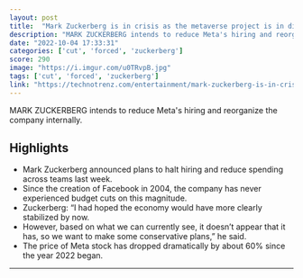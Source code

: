 ```yaml
---
layout: post
title:  "Mark Zuckerberg is in crisis as the metaverse project is in disarray and Meta is forced to stop hiring."
description: "MARK ZUCKERBERG intends to reduce Meta's hiring and reorganize the company internally."
date: "2022-10-04 17:33:31"
categories: ['cut', 'forced', 'zuckerberg']
score: 290
image: "https://i.imgur.com/u0TRvpB.jpg"
tags: ['cut', 'forced', 'zuckerberg']
link: "https://technotrenz.com/entertainment/mark-zuckerberg-is-in-crisis-as-the-metaverse-project-is-in-disarray-and-meta-is-forced-to-stop-hiring-2210501.html"
---
```


MARK ZUCKERBERG intends to reduce Meta's hiring and reorganize the company internally.

## Highlights

- Mark Zuckerberg announced plans to halt hiring and reduce spending across teams last week.
- Since the creation of Facebook in 2004, the company has never experienced budget cuts on this magnitude.
- Zuckerberg: “I had hoped the economy would have more clearly stabilized by now.
- However, based on what we can currently see, it doesn’t appear that it has, so we want to make some conservative plans,” he said.
- The price of Meta stock has dropped dramatically by about 60% since the year 2022 began.

---
